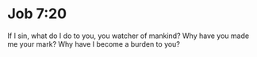 # Job 7:20

If I sin, what do I do to you, you watcher of mankind? Why have you made me your mark? Why have I become a burden to you?

